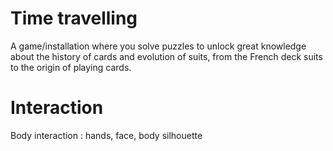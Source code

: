 # Time travelling
A game/installation where you solve puzzles to unlock great knowledge about the history of cards and evolution of suits, from the French deck suits to the origin of playing cards.

# Interaction
Body interaction : hands, face, body silhouette